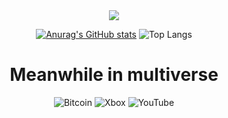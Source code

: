<div align="center">

  <div align="center">
    <img src="https://github.com/PetrVychopen/PetrVychopen/assets/62891161/9f4a7bd0-66f8-4e22-a8c0-9cfdf6931754"/>
  </div>

  [![Anurag's GitHub stats](https://github-readme-stats.vercel.app/api?username=PetrVychopen&show_icons=true&theme=github_dark&hide_border=true&hide=contribs,stars)](https://github.com/PetrVychopen/github-readme-stats)
  ![Top Langs](https://github-readme-stats.vercel.app/api/top-langs/?username=PetrVychopen&layout=compact&theme=github_dark&hide_border=true)
  
  <h1> 
    Meanwhile in multiverse 
  </h1>

  ![Bitcoin](https://img.shields.io/badge/Bitcoin-000?style=for-the-badge&logo=bitcoin&logoColor=white)
  ![Xbox](https://img.shields.io/badge/xbox-%23107C10.svg?style=for-the-badge&logo=xbox&logoColor=white)
  ![YouTube](https://img.shields.io/badge/YouTube-%23FF0000.svg?style=for-the-badge&logo=YouTube&logoColor=white)

</div>
